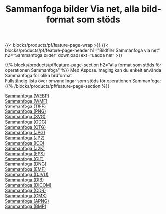 ﻿---
title: Sammanfoga bilder Via net, alla bildformat som stöds 
weight: 3920
url: /sv/net/merge 
lang: sv
langdirlevel: 2
locales: zh-hans,ja,it,ru,de,es,fr,nl,id,lt,pl,pt,vi,tr,ko,zh-hant,ar,hi,th,sv,cs,uk,he
description: Med Aspose.Imaging kan du enkelt Sammanfoga bilder via net
---

{{< blocks/products/pf/feature-page-wrap >}}
{{< blocks/products/pf/feature-page-header h1="Bildfiler Sammanfoga via net" h2="Sammanfoga bilder" downloadText="Ladda ner" >}}


{{% blocks/products/pf/feature-page-section  h2="Alla format som stöds för operationen Sammanfoga" %}}
Med Aspose.Imaging kan du enkelt använda Sammanfoga för olika bildformat
<br/>
Fullständig lista över omvandlingar som stöds för operationen Sammanfoga:
{{% /blocks/products/pf/feature-page-section %}}
<div class="container-fluid productfamilypage bg-gray">
    <div class="convertypes bg-gray agp-content section">
        <div class="container">
		<div class="row other-converters">
		    <div class='col-md-2 other-converter remove-lp remove-rp'><a href="/imaging/sv/net/merge/webp" >Sammanfoga (WEBP)</a></div><div class='col-md-2 other-converter remove-lp remove-rp'><a href="/imaging/sv/net/merge/wmf" >Sammanfoga (WMF)</a></div><div class='col-md-2 other-converter remove-lp remove-rp'><a href="/imaging/sv/net/merge/tiff" >Sammanfoga (TIFF)</a></div><div class='col-md-2 other-converter remove-lp remove-rp'><a href="/imaging/sv/net/merge/png" >Sammanfoga (PNG)</a></div><div class='col-md-2 other-converter remove-lp remove-rp'><a href="/imaging/sv/net/merge/svg" >Sammanfoga (SVG)</a></div><div class='col-md-2 other-converter remove-lp remove-rp'><a href="/imaging/sv/net/merge/odg" >Sammanfoga (ODG)</a></div><div class='col-md-2 other-converter remove-lp remove-rp'><a href="/imaging/sv/net/merge/otg" >Sammanfoga (OTG)</a></div><div class='col-md-2 other-converter remove-lp remove-rp'><a href="/imaging/sv/net/merge/jpg" >Sammanfoga (JPG)</a></div><div class='col-md-2 other-converter remove-lp remove-rp'><a href="/imaging/sv/net/merge/jp2" >Sammanfoga (JP2)</a></div><div class='col-md-2 other-converter remove-lp remove-rp'><a href="/imaging/sv/net/merge/ico" >Sammanfoga (ICO)</a></div><div class='col-md-2 other-converter remove-lp remove-rp'><a href="/imaging/sv/net/merge/j2k" >Sammanfoga (J2K)</a></div><div class='col-md-2 other-converter remove-lp remove-rp'><a href="/imaging/sv/net/merge/eps" >Sammanfoga (EPS)</a></div><div class='col-md-2 other-converter remove-lp remove-rp'><a href="/imaging/sv/net/merge/gif" >Sammanfoga (GIF)</a></div><div class='col-md-2 other-converter remove-lp remove-rp'><a href="/imaging/sv/net/merge/dng" >Sammanfoga (DNG)</a></div><div class='col-md-2 other-converter remove-lp remove-rp'><a href="/imaging/sv/net/merge/emf" >Sammanfoga (EMF)</a></div><div class='col-md-2 other-converter remove-lp remove-rp'><a href="/imaging/sv/net/merge/djvu" >Sammanfoga (DJVU)</a></div><div class='col-md-2 other-converter remove-lp remove-rp'><a href="/imaging/sv/net/merge/dib" >Sammanfoga (DIB)</a></div><div class='col-md-2 other-converter remove-lp remove-rp'><a href="/imaging/sv/net/merge/dicom" >Sammanfoga (DICOM)</a></div><div class='col-md-2 other-converter remove-lp remove-rp'><a href="/imaging/sv/net/merge/cdr" >Sammanfoga (CDR)</a></div><div class='col-md-2 other-converter remove-lp remove-rp'><a href="/imaging/sv/net/merge/cmx" >Sammanfoga (CMX)</a></div><div class='col-md-2 other-converter remove-lp remove-rp'><a href="/imaging/sv/net/merge/apng" >Sammanfoga (APNG)</a></div><div class='col-md-2 other-converter remove-lp remove-rp'><a href="/imaging/sv/net/merge/bmp" >Sammanfoga (BMP)</a></div>
                </div>
        </div>
    </div>
</div>
<br/>
